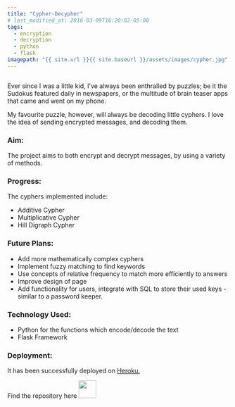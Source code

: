 ```yaml
---
title: "Cypher-Decypher"
# last_modified_at: 2016-03-09T16:20:02-05:00
tags:
  - encryption
  - decryption
  - python
  - flask
imagepath: "{{ site.url }}{{ site.baseurl }}/assets/images/cypher.jpg"
---
```

<!--image-->
<img src="{{ site.url }}{{ site.baseurl }}/assets/images/cypher.jpg" alt="">

<!--background-->
Ever since I was a little kid, I've always been enthralled by puzzles; be it the Sudokus featured daily in newspapers, or the multitude of brain teaser apps that came and went on my phone.

My favourite puzzle, however, will always be decoding little cyphers. I love the idea of sending encrypted messages, and decoding them.

<h3> Aim: </h3>
The project aims to both encrypt and decrypt messages, by using a variety of methods.

<h3> Progress: </h3>
The cyphers implemented include:
<ul> 
<li> Additive Cypher </li>
<li> Multiplicative Cypher </li>
<li> Hill Digraph Cypher </li>
</ul>

<h3> Future Plans: </h3>
<ul>
<li> Add more mathematically complex cyphers </li>
<li> Implement fuzzy matching to find keywords </li>
<li> Use concepts of relative frequency to match more efficiently to answers </li>
<li> Improve design of page </li>
<li> Add functionality for users, integrate with SQL to store their used keys - similar to a password keeper. </li>
</ul>

<h3> Technology Used: </h3>
<ul>
<li> Python for the functions which encode/decode the text </li>
<li> Flask Framework </li>
</ul>


<h3> Deployment: </h3>
It has been successfully deployed on <a href='https://cypher-decypher.herokuapp.com/'>Heroku.</a>

Find the repository here 
<a href="https://github.com/PratikshaJain37/cypher-decypher">
<img src="{{ site.url }}{{ site.baseurl }}/assets/images/github.png" height='40' width='40' alt="">
</a> 